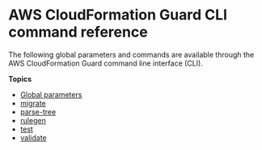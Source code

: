 # AWS CloudFormation Guard CLI command reference<a name="cfn-guard-command-reference"></a>

The following global parameters and commands are available through the AWS CloudFormation Guard command line interface \(CLI\)\.

**Topics**
+ [Global parameters](cfn-guard-global-parameters.md)
+ [migrate](cfn-guard-migrate.md)
+ [parse\-tree](cfn-guard-parse-tree.md)
+ [rulegen](cfn-guard-rulegen.md)
+ [test](cfn-guard-test.md)
+ [validate](cfn-guard-validate.md)